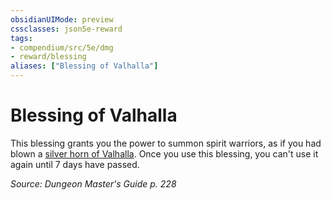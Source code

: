 ```yaml
---
obsidianUIMode: preview
cssclasses: json5e-reward
tags:
- compendium/src/5e/dmg
- reward/blessing
aliases: ["Blessing of Valhalla"]
---
```

# Blessing of Valhalla

This blessing grants you the power to summon spirit warriors, as if you had blown a [silver horn of Valhalla](Mechanics/items/horn-of-valhalla-silver.md). Once you use this blessing, you can't use it again until 7 days have passed.

*Source: Dungeon Master's Guide p. 228*